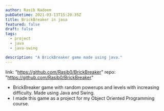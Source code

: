 ```yaml
---
author: Rasib Nadeem
pubDatetime: 2021-03-13T15:20:35Z
title: BrickBreaker in java
featured: false
draft: false
tags:
  - project
  - java
  - java-swing

description: "A BrickBreaker game made using java."
---
```


link: "https://github.com/Rasib0/BrickBreaker"
repo: "https://github.com/Rasib0/BrickBreaker"

- BrickBreaker game with random powerups and levels with increasing difficulty. Made using Java and Swing.
- I made this game as a project for my Object Oriented Programming course.
